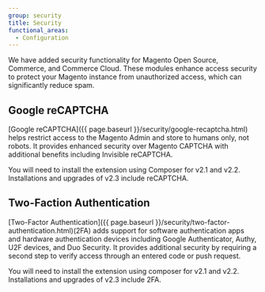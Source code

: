 ```yaml
---
group: security
title: Security
functional_areas:
  - Configuration
---
```


We have added security functionality for Magento Open Source, Commerce, and Commerce Cloud.  These modules enhance access security to protect your Magento instance from  unauthorized access, which can significantly reduce spam.

## Google reCAPTCHA

[Google reCAPTCHA]({{ page.baseurl }}/security/google-recaptcha.html) helps restrict access to the Magento Admin and store to humans only, not robots. It provides enhanced security over Magento CAPTCHA with additional benefits including Invisible reCAPTCHA.

You will need to install the extension using Composer for v2.1 and v2.2. Installations and upgrades of v2.3 include reCAPTCHA.

## Two-Faction Authentication

[Two-Factor Authentication]({{ page.baseurl }}/security/two-factor-authentication.html)(2FA) adds support for software authentication apps and hardware authentication devices including Google Authenticator, Authy, U2F devices, and Duo Security. It provides additional security by requiring a second step to verify access through an entered code or push request.

You will need to install the extension using composer for v2.1 and v2.2. Installations and upgrades of v2.3 include 2FA.
